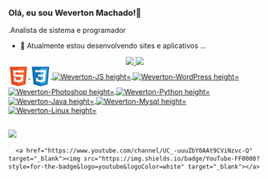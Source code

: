 ### Olá, eu sou Weverton Machado!👋
 .Analista de sistema e programador <br>
 - 🌱 Atualmente estou desenvolvendo sites e aplicativos ...



<div align="center">
  <a href="https://github.com/wevertonadv">
  <img height="180em" src="https://github-readme-stats.vercel.app/api?username=wevertonadv&show_icons=true&theme=dracula&include_all_commits=true&count_private=true"/>
  <img height="180em" src="https://github-readme-stats.vercel.app/api/top-langs/?username=wevertonadv&layout=compact&langs_count=7&theme=dracula"/>
</div>
  
  <div>
    <img align="center" alt="Rafa-HTML" height="40" width="40" src="https://raw.githubusercontent.com/devicons/devicon/master/icons/html5/html5-original.svg">
    <img align="center" alt="Weverton-CSS height="30" width="40" src="https://raw.githubusercontent.com/devicons/devicon/master/icons/css3/css3-original.svg">
    <img align="center" alt="Weverton-JS height="30" width="40" src="https://cdn.jsdelivr.net/gh/devicons/devicon/icons/javascript/javascript-original.svg" />
    <img align="center" alt="Weverton-WordPress height="30" width="40" src="https://cdn.jsdelivr.net/gh/devicons/devicon/icons/wordpress/wordpress-original.svg" />
    <img align="center" alt="Weverton-Photoshop height="30" width="40" src="https://cdn.jsdelivr.net/gh/devicons/devicon/icons/photoshop/photoshop-line.svg" />
    <img align="center" alt="Weverton-Python height="30" width="40" src="https://cdn.jsdelivr.net/gh/devicons/devicon/icons/python/python-original.svg" />
    <img align="center" alt="Weverton-Java height="30" width="40" src="https://cdn.jsdelivr.net/gh/devicons/devicon/icons/java/java-original.svg" />
    <img align="center" alt="Weverton-Mysql height="30" width="40" src="https://cdn.jsdelivr.net/gh/devicons/devicon/icons/mysql/mysql-original-wordmark.svg" />
    <img align="center" alt="Weverton-Linux height="30" width="40 "src="https://cdn.jsdelivr.net/gh/devicons/devicon/icons/linux/linux-original.svg" />
  </div>
  
  
  ##
  
  
  <div>
      <a href="https://www.linkedin.com/in/weverton-machado-34a277207/" target="_blank"><img src="https://img.shields.io/badge/-LinkedIn-%230077B5?style=for-the-badge&logo=linkedin&logoColor=white" target="_blank"></a> 

      <a href="https://www.youtube.com/channel/UC_-uuuZbY0AAt9CViNzvc-Q" target="_blank"><img src="https://img.shields.io/badge/YouTube-FF0000?style=for-the-badge&logo=youtube&logoColor=white" target="_blank"></a>
  </div>
  
                                                                                                                               

<!--


**wevertonadv/wevertonadv** is a ✨ _special_ ✨ repository because its `README.md` (this file) appears on your GitHub profile.

Here are some ideas to get you started:

- 🔭 I’m currently working on ...
- 👯 I’m looking to collaborate on ...
- 🤔 I’m looking for help with ...
- 💬 Ask me about ...
- 📫 How to reach me: ...
- 😄 Pronouns: ...
- ⚡ Fun fact: ...

-->
